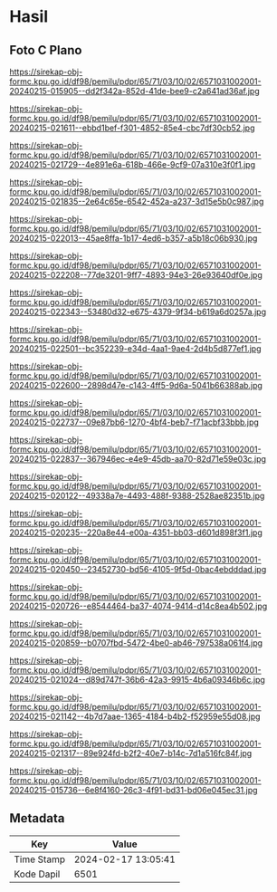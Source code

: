 # Hasil

## Foto C Plano

https://sirekap-obj-formc.kpu.go.id/df98/pemilu/pdpr/65/71/03/10/02/6571031002001-20240215-015905--dd2f342a-852d-41de-bee9-c2a641ad36af.jpg

https://sirekap-obj-formc.kpu.go.id/df98/pemilu/pdpr/65/71/03/10/02/6571031002001-20240215-021611--ebbd1bef-f301-4852-85e4-cbc7df30cb52.jpg

https://sirekap-obj-formc.kpu.go.id/df98/pemilu/pdpr/65/71/03/10/02/6571031002001-20240215-021729--4e891e6a-618b-466e-9cf9-07a310e3f0f1.jpg

https://sirekap-obj-formc.kpu.go.id/df98/pemilu/pdpr/65/71/03/10/02/6571031002001-20240215-021835--2e64c65e-6542-452a-a237-3d15e5b0c987.jpg

https://sirekap-obj-formc.kpu.go.id/df98/pemilu/pdpr/65/71/03/10/02/6571031002001-20240215-022013--45ae8ffa-1b17-4ed6-b357-a5b18c06b930.jpg

https://sirekap-obj-formc.kpu.go.id/df98/pemilu/pdpr/65/71/03/10/02/6571031002001-20240215-022208--77de3201-9ff7-4893-94e3-26e93640df0e.jpg

https://sirekap-obj-formc.kpu.go.id/df98/pemilu/pdpr/65/71/03/10/02/6571031002001-20240215-022343--53480d32-e675-4379-9f34-b619a6d0257a.jpg

https://sirekap-obj-formc.kpu.go.id/df98/pemilu/pdpr/65/71/03/10/02/6571031002001-20240215-022501--bc352239-e34d-4aa1-9ae4-2d4b5d877ef1.jpg

https://sirekap-obj-formc.kpu.go.id/df98/pemilu/pdpr/65/71/03/10/02/6571031002001-20240215-022600--2898d47e-c143-4ff5-9d6a-5041b66388ab.jpg

https://sirekap-obj-formc.kpu.go.id/df98/pemilu/pdpr/65/71/03/10/02/6571031002001-20240215-022737--09e87bb6-1270-4bf4-beb7-f71acbf33bbb.jpg

https://sirekap-obj-formc.kpu.go.id/df98/pemilu/pdpr/65/71/03/10/02/6571031002001-20240215-022837--367946ec-e4e9-45db-aa70-82d71e59e03c.jpg

https://sirekap-obj-formc.kpu.go.id/df98/pemilu/pdpr/65/71/03/10/02/6571031002001-20240215-020122--49338a7e-4493-488f-9388-2528ae82351b.jpg

https://sirekap-obj-formc.kpu.go.id/df98/pemilu/pdpr/65/71/03/10/02/6571031002001-20240215-020235--220a8e44-e00a-4351-bb03-d601d898f3f1.jpg

https://sirekap-obj-formc.kpu.go.id/df98/pemilu/pdpr/65/71/03/10/02/6571031002001-20240215-020450--23452730-bd56-4105-9f5d-0bac4ebdddad.jpg

https://sirekap-obj-formc.kpu.go.id/df98/pemilu/pdpr/65/71/03/10/02/6571031002001-20240215-020726--e8544464-ba37-4074-9414-d14c8ea4b502.jpg

https://sirekap-obj-formc.kpu.go.id/df98/pemilu/pdpr/65/71/03/10/02/6571031002001-20240215-020859--b0707fbd-5472-4be0-ab46-797538a061f4.jpg

https://sirekap-obj-formc.kpu.go.id/df98/pemilu/pdpr/65/71/03/10/02/6571031002001-20240215-021024--d89d747f-36b6-42a3-9915-4b6a09346b6c.jpg

https://sirekap-obj-formc.kpu.go.id/df98/pemilu/pdpr/65/71/03/10/02/6571031002001-20240215-021142--4b7d7aae-1365-4184-b4b2-f52959e55d08.jpg

https://sirekap-obj-formc.kpu.go.id/df98/pemilu/pdpr/65/71/03/10/02/6571031002001-20240215-021317--89e924fd-b2f2-40e7-b14c-7d1a516fc84f.jpg

https://sirekap-obj-formc.kpu.go.id/df98/pemilu/pdpr/65/71/03/10/02/6571031002001-20240215-015736--6e8f4160-26c3-4f91-bd31-bd06e045ec31.jpg


## Metadata

| Key        | Value               |
| ---------- | ------------------- |
| Time Stamp | 2024-02-17 13:05:41 |
| Kode Dapil | 6501                |



